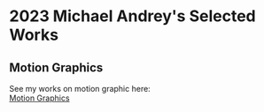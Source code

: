 # 2023 Michael Andrey's Selected Works
 ## Motion Graphics
 See my works on motion graphic here:<br>
 [Motion Graphics](https://github.com/tungtaktunghei/selectedworks/blob/main/Motion%20Graphics)
   
